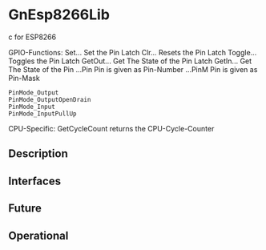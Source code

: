 # GnEsp8266Lib

c for ESP8266 

GPIO-Functions:
	Set...		Set the Pin Latch
	Clr...		Resets the Pin Latch
	Toggle...	Toggles the Pin Latch
	GetOut...	Get The State of the Pin Latch
	GetIn...	Get The State of the Pin
	...Pin		Pin is given as Pin-Number
	...PinM		Pin is given as Pin-Mask

	PinMode_Output
	PinMode_OutputOpenDrain
	PinMode_Input
	PinMode_InputPullUp

CPU-Specific:
	GetCycleCount	returns the CPU-Cycle-Counter

## Description


## Interfaces


## Future


## Operational


